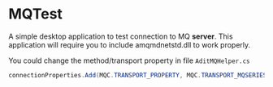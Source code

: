 # MQTest
A simple desktop application to test connection to MQ **server**. This application will require you to include amqmdnetstd.dll to work properly.

You could change the method/transport property in file `AditMQHelper.cs`

```cs
connectionProperties.Add(MQC.TRANSPORT_PROPERTY, MQC.TRANSPORT_MQSERIES_MANAGED);
```
